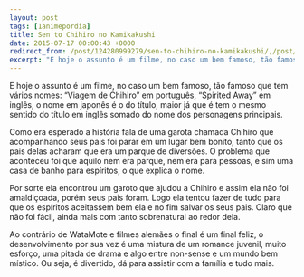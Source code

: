 ```yaml
---
layout: post
tags: [1animepordia]
title: Sen to Chihiro no Kamikakushi
date: 2015-07-17 00:00:43 +0000
redirect_from: /post/124280999279/sen-to-chihiro-no-kamikakushi/,/post/124280999279/
excerpt: "E hoje o assunto é um filme, no caso um bem famoso, tão famoso que tem vários nomes: “Viagem de Chihiro” em português, “Spirited Away” em inglês, o nome em japonês é o do título, maior já que é tem o mesmo sentido do título em inglês somado do nome dos personagens principais."
---
```


E hoje o assunto é um filme, no caso um bem famoso, tão famoso que tem
vários nomes: “Viagem de Chihiro” em português, “Spirited Away” em
inglês, o nome em japonês é o do título, maior já que é tem o mesmo
sentido do título em inglês somado do nome dos personagens principais.

Como era esperado a história fala de uma garota chamada Chihiro que
acompanhando seus pais foi parar em um lugar bem bonito, tanto que os
pais delas acharam que era um parque de diversões. O problema que
aconteceu foi que aquilo nem era parque, nem era para pessoas, e sim uma
casa de banho para espíritos, o que explica o nome.

Por sorte ela encontrou um garoto que ajudou a Chihiro e assim ela não
foi amaldiçoada, porém seus pais foram. Logo ela tentou fazer de tudo
para que os espíritos aceitassem bem ela e no fim salvar os seus pais.
Claro que não foi fácil, ainda mais com tanto sobrenatural ao redor
dela.

Ao contrário de WataMote e filmes alemães o final é um final feliz, o
desenvolvimento por sua vez é uma mistura de um romance juvenil, muito
esforço, uma pitada de drama e algo entre non-sense e um mundo bem
místico. Ou seja, é divertido, dá para assistir com a família e tudo
mais.


